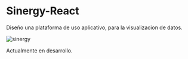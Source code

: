 # Sinergy-React
Diseño una plataforma de uso aplicativo, para la visualizacion de datos.


![sinergy](https://github.com/jefersonqui/Sinergy-React/assets/110499641/63d14d7c-2e97-44e3-adc0-45fd7ca487ed)


 Actualmente  en desarrollo.
